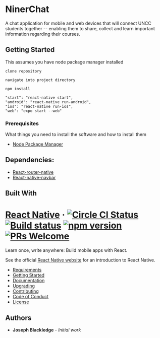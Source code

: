 # NinerChat 

A chat application for mobile and web devices that will connect UNCC students together -- enabling them to share, collect and learn important information regarding their courses.

## Getting Started
 This assumes you have node package manager installed
```
clone repository
```

```
navigate into project directory 
```

```
npm install 
```

```
"start": "react-native start",
"android": "react-native run-android",
"ios": "react-native run-ios",
"web": "expo start --web"
```

### Prerequisites

What things you need to install the software and how to install them

* [Node Package Manager](https://nodejs.org/en/) 

## Dependencies:

* [React-router-native](https://reacttraining.com/react-router/native/guides/quick-start)
* [React-native-navbar](https://github.com/react-native-community/react-native-navbar)

## Built With

# [React Native](https://facebook.github.io/react-native/) &middot;  [![Circle CI Status](https://circleci.com/gh/facebook/react-native.svg?style=shield)](https://circleci.com/gh/facebook/react-native) [![Build status](https://ci.appveyor.com/api/projects/status/g8d58ipi3auqdtrk/branch/master?svg=true)](https://ci.appveyor.com/project/facebook/react-native/branch/master) [![npm version](https://badge.fury.io/js/react-native.svg)](https://badge.fury.io/js/react-native) [![PRs Welcome](https://img.shields.io/badge/PRs-welcome-brightgreen.svg)](CONTRIBUTING.md#pull-requests)

Learn once, write anywhere: Build mobile apps with React.

See the official [React Native website](https://facebook.github.io/react-native/) for an introduction to React Native.

- [Requirements](#requirements)
- [Getting Started](#building-your-first-react-native-app)
- [Documentation](#full-documentation)
- [Upgrading](https://facebook.github.io/react-native/docs/upgrading)
- [Contributing](#join-the-react-native-community)
- [Code of Conduct](./CODE_OF_CONDUCT.md)
- [License](#license)



## Authors

* **Joseph Blackledge** - *Initial work* 